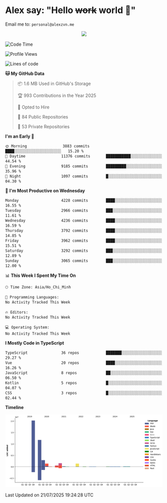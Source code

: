 # Alex say: "Hello ~~work~~ world 🐾"
Email me to: `personal@alexzvn.me`


<p align=center>
  <a href="https://skillicons.dev">
    <img src="https://skillicons.dev/icons?i=ts,js,php,nodejs,bun,vue,nuxt,react,svelte,tauri,laravel,rust,mongodb,docker,electron,redis,rabbitmq,tailwind,git,cloudflare,elysia,mysql,nginx,rollupjs,sentry,ubuntu,yarn,html,css,vite" />
  </a>
</p>

<!--START_SECTION:waka-->
![Code Time](http://img.shields.io/badge/Code%20Time-1%2C066%20hrs%2055%20mins-blue)

![Profile Views](http://img.shields.io/badge/Profile%20Views-1-blue)

![Lines of code](https://img.shields.io/badge/From%20Hello%20World%20I%27ve%20Written-40.8%20million%20lines%20of%20code-blue)

**🐱 My GitHub Data** 

> 📦 1.6 MB Used in GitHub's Storage 
 > 
> 🏆 993 Contributions in the Year 2025
 > 
> 💼 Opted to Hire
 > 
> 📜 84 Public Repositories 
 > 
> 🔑 53 Private Repositories 
 > 
**I'm an Early 🐤** 

```text
🌞 Morning                3883 commits        ████░░░░░░░░░░░░░░░░░░░░░   15.20 % 
🌆 Daytime                11376 commits       ███████████░░░░░░░░░░░░░░   44.54 % 
🌃 Evening                9185 commits        █████████░░░░░░░░░░░░░░░░   35.96 % 
🌙 Night                  1097 commits        █░░░░░░░░░░░░░░░░░░░░░░░░   04.30 % 
```
📅 **I'm Most Productive on Wednesday** 

```text
Monday                   4228 commits        ████░░░░░░░░░░░░░░░░░░░░░   16.55 % 
Tuesday                  2966 commits        ███░░░░░░░░░░░░░░░░░░░░░░   11.61 % 
Wednesday                4236 commits        ████░░░░░░░░░░░░░░░░░░░░░   16.59 % 
Thursday                 3792 commits        ████░░░░░░░░░░░░░░░░░░░░░   14.85 % 
Friday                   3962 commits        ████░░░░░░░░░░░░░░░░░░░░░   15.51 % 
Saturday                 3292 commits        ███░░░░░░░░░░░░░░░░░░░░░░   12.89 % 
Sunday                   3065 commits        ███░░░░░░░░░░░░░░░░░░░░░░   12.00 % 
```


📊 **This Week I Spent My Time On** 

```text
🕑︎ Time Zone: Asia/Ho_Chi_Minh

💬 Programming Languages: 
No Activity Tracked This Week

🔥 Editors: 
No Activity Tracked This Week

💻 Operating System: 
No Activity Tracked This Week
```

**I Mostly Code in TypeScript** 

```text
TypeScript               36 repos            ███████░░░░░░░░░░░░░░░░░░   29.27 % 
Vue                      20 repos            ████░░░░░░░░░░░░░░░░░░░░░   16.26 % 
JavaScript               8 repos             ██░░░░░░░░░░░░░░░░░░░░░░░   06.50 % 
Kotlin                   5 repos             █░░░░░░░░░░░░░░░░░░░░░░░░   04.07 % 
CSS                      3 repos             █░░░░░░░░░░░░░░░░░░░░░░░░   02.44 % 
```



**Timeline**

![Lines of Code chart](https://raw.githubusercontent.com/alexzvn/alexzvn/main/assets/bar_graph.png)


 Last Updated on 21/07/2025 19:24:28 UTC
<!--END_SECTION:waka-->
